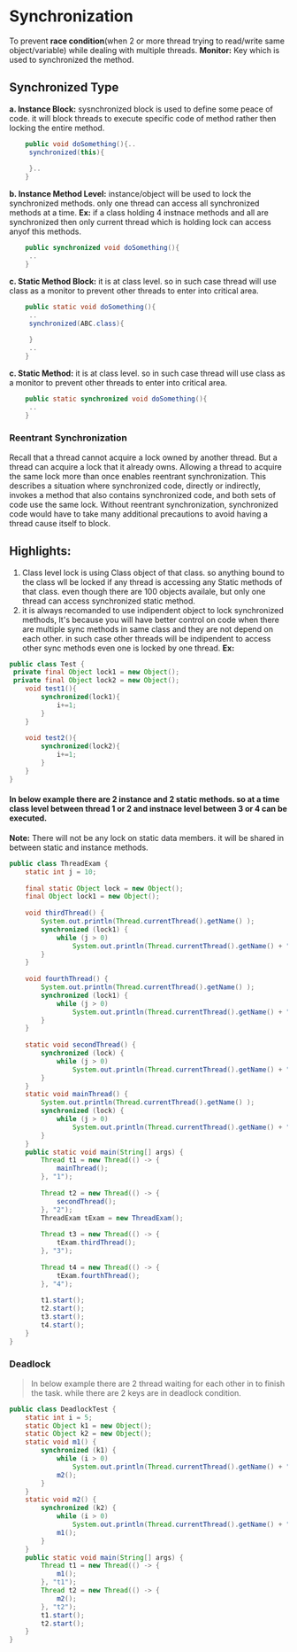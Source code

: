 # Synchronization
To prevent **race condition**(when 2 or more thread trying to read/write same object/variable) while dealing with multiple threads.
**Monitor:** Key which is used to synchronized the method.

## Synchronized Type
**a. Instance Block:** sysnchronized block is used to define some peace of code. it will block threads to execute specific code of method rather then locking the entire method.
```java 
    public void doSomething(){..
	 synchronized(this){
	 
	 }..
	}
```
**b. Instance Method Level:** instance/object will be used to lock the synchronized methods. only one thread can access all synchronized methods at a time.
**Ex:** if a class holding 4 instnace methods and all are synchronized then only current thread which is holding lock can access anyof this methods.
```java
	public synchronized void doSomething(){
	 ..
	}
```	
**c. Static Method Block:** it is at class level. so in such case thread will use class as a monitor to prevent other threads to enter into critical area.
```java
	public static void doSomething(){
	 ..
	 synchronized(ABC.class){
	 
	 }
	 ..
	}
```
**c. Static Method:** it is at class level. so in such case thread will use class as a monitor to prevent other threads to enter into critical area.
```java
	public static synchronized void doSomething(){
	 ..
	}
```	
### Reentrant Synchronization
Recall that a thread cannot acquire a lock owned by another thread. But a thread can acquire a lock that it already owns. Allowing a thread to acquire the same lock more than once enables reentrant synchronization. This describes a situation where synchronized code, directly or indirectly, invokes a method that also contains synchronized code, and both sets of code use the same lock. Without reentrant synchronization, synchronized code would have to take many additional precautions to avoid having a thread cause itself to block.
## Highlights:
1. Class level lock is using Class object of that class. so anything bound to the class wll be locked if any thread is accessing any Static methods of that class. even though there are 100 objects availale, but only one thread can access synchronized static method. 
2. it is always recomanded to use indipendent object to lock synchronized methods, It's because you will have better control on code when there are multiple sync methods in same class and they are not depend on each other. in such case other threads will be indipendent to access other sync methods even one is locked by one thread.
**Ex:**
```java
public class Test {
 private final Object lock1 = new Object();
 private final Object lock2 = new Object();
	void test1(){
		synchronized(lock1){
			i+=1;
		}
	}
	
	void test2(){
		synchronized(lock2){
			i+=1;
		}
	}
}
```
#### In below example there are 2 instance and 2 static methods. so at a time class level between thread 1 or 2 and instnace level between 3 or 4 can be executed.
**Note:** There will not be any lock on static data members. it will be shared in between static and instance methods.
```java
public class ThreadExam {
	static int j = 10;
	
	final static Object lock = new Object();
	final Object lock1 = new Object();
	
	void thirdThread() {
		System.out.println(Thread.currentThread().getName() );
		synchronized (lock1) {
			while (j > 0)
				System.out.println(Thread.currentThread().getName() + ":j:" + j--);
		}
	}
	
	void fourthThread() {
		System.out.println(Thread.currentThread().getName() );
		synchronized (lock1) {
			while (j > 0)
				System.out.println(Thread.currentThread().getName() + ":j:" + j--);
		}
	}
	
	static void secondThread() {
		synchronized (lock) {
			while (j > 0)
				System.out.println(Thread.currentThread().getName() + ":j:" + j--);
		}
	}
	static void mainThread() {
		System.out.println(Thread.currentThread().getName() );
		synchronized (lock) {
			while (j > 0)
				System.out.println(Thread.currentThread().getName() + ":j:" + j--);
		}
	}
	public static void main(String[] args) {
		Thread t1 = new Thread(() -> {
			mainThread();
		}, "1");
		
		Thread t2 = new Thread(() -> {
			secondThread();
		}, "2");
		ThreadExam tExam = new ThreadExam();
		
		Thread t3 = new Thread(() -> {
			tExam.thirdThread();
		}, "3");
		
		Thread t4 = new Thread(() -> {
			tExam.fourthThread();
		}, "4");
		
		t1.start();
		t2.start();
		t3.start();
		t4.start();
	}
}
```
### Deadlock
> In below example there are 2 thread waiting for each other in to
> finish the task. while there are 2 keys are in deadlock condition.
```java
public class DeadlockTest {
	static int i = 5;
	static Object k1 = new Object();
	static Object k2 = new Object();
	static void m1() {
		synchronized (k1) {
			while (i > 0)
				System.out.println(Thread.currentThread().getName() + ":" + i--);
			m2();
		}
	}
	static void m2() {
		synchronized (k2) {
			while (i > 0)
				System.out.println(Thread.currentThread().getName() + ":" + i--);
			m1();
		}
	}
	public static void main(String[] args) {
		Thread t1 = new Thread(() -> {
			m1();
		}, "t1");
		Thread t2 = new Thread(() -> {
			m2();
		}, "t2");
		t1.start();
		t2.start();
	}
}
```
